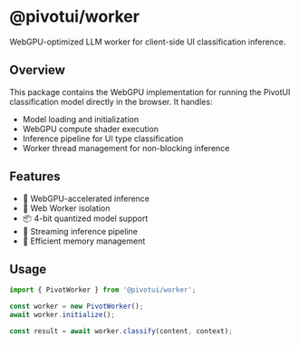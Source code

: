 # @pivotui/worker

WebGPU-optimized LLM worker for client-side UI classification inference.

## Overview

This package contains the WebGPU implementation for running the PivotUI classification model directly in the browser. It handles:

- Model loading and initialization
- WebGPU compute shader execution  
- Inference pipeline for UI type classification
- Worker thread management for non-blocking inference

## Features

- 🚀 WebGPU-accelerated inference
- 🧵 Web Worker isolation
- 📦 4-bit quantized model support
- 🔄 Streaming inference pipeline
- 💾 Efficient memory management

## Usage

```typescript
import { PivotWorker } from '@pivotui/worker';

const worker = new PivotWorker();
await worker.initialize();

const result = await worker.classify(content, context);
```